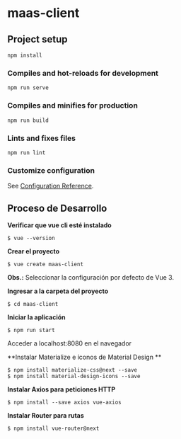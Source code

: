 # maas-client

## Project setup
```
npm install
```

### Compiles and hot-reloads for development
```
npm run serve
```

### Compiles and minifies for production
```
npm run build
```

### Lints and fixes files
```
npm run lint
```

### Customize configuration
See [Configuration Reference](https://cli.vuejs.org/config/).

## Proceso de Desarrollo
**Verificar que vue cli esté instalado**

    $ vue --version

**Crear el proyecto**

    $ vue create maas-client

**Obs.:** Seleccionar la configuración por defecto de Vue 3.

**Ingresar a la carpeta del proyecto**

    $ cd maas-client

**Iniciar la aplicación**

    $ npm run start

Acceder a localhost:8080 en el navegador

**Instalar Materialize e íconos de Material Design **

    $ npm install materialize-css@next --save
    $ npm install material-design-icons --save

**Instalar Axios para peticiones HTTP**

    $ npm install --save axios vue-axios

**Instalar Router para rutas**

    $ npm install vue-router@next